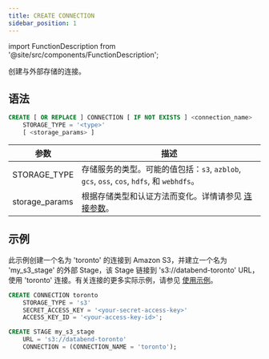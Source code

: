 ```yaml
---
title: CREATE CONNECTION
sidebar_position: 1
---
```

import FunctionDescription from '@site/src/components/FunctionDescription';

<FunctionDescription description="引入或更新: v1.2.339"/>

创建与外部存储的连接。

## 语法

```sql
CREATE [ OR REPLACE ] CONNECTION [ IF NOT EXISTS ] <connection_name> 
    STORAGE_TYPE = '<type>' 
    [ <storage_params> ]

```

| 参数             | 描述                                                                                                                                        |
|------------------|----------------------------------------------------------------------------------------------------------------------------------------------------|
| STORAGE_TYPE     | 存储服务的类型。可能的值包括：`s3`, `azblob`, `gcs`, `oss`, `cos`, `hdfs`, 和 `webhdfs`。                                      |
| storage_params   | 根据存储类型和认证方法而变化。详情请参见 [连接参数](../../../00-sql-reference/51-connect-parameters.md)。 |

## 示例

此示例创建一个名为 'toronto' 的连接到 Amazon S3，并建立一个名为 'my_s3_stage' 的外部 Stage，该 Stage 链接到 's3://databend-toronto' URL，使用 'toronto' 连接。有关连接的更多实际示例，请参见 [使用示例](index.md#usage-examples)。  

```sql
CREATE CONNECTION toronto 
    STORAGE_TYPE = 's3' 
    SECRET_ACCESS_KEY = '<your-secret-access-key>' 
    ACCESS_KEY_ID = '<your-access-key-id>';

CREATE STAGE my_s3_stage 
    URL = 's3://databend-toronto' 
    CONNECTION = (CONNECTION_NAME = 'toronto');
```